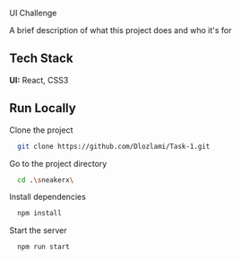 
UI Challenge

A brief description of what this project does and who it's for


## Tech Stack

**UI:** React, CSS3




## Run Locally

Clone the project

```bash
  git clone https://github.com/Dlozlami/Task-1.git
```

Go to the project directory

```bash
  cd .\sneakerx\
```

Install dependencies

```bash
  npm install
```

Start the server

```bash
  npm run start
```

